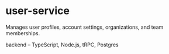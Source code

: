 # user-service

Manages user profiles, account settings, organizations, and team memberships.

backend – TypeScript, Node.js, tRPC, Postgres
